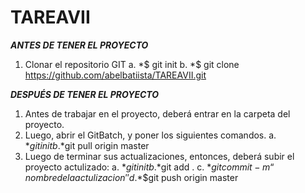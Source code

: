 # TAREAVII
*****ANTES DE TENER EL PROYECTO*****
1. Clonar el repositorio GIT
    a. *$ git init
    b. *$ git clone https://github.com/abelbatiista/TAREAVII.git

*****DESPUÉS DE TENER EL PROYECTO*****
1. Antes de trabajar en el proyecto, deberá entrar en la carpeta del proyecto.
2. Luego, abrir el GitBatch, y poner los siguientes comandos.
    a. *$git init
    b. *$git pull origin master
3. Luego de terminar sus actualizaciones, entonces, deberá subir el proyecto actulizado:
    a. *$git init
    b. *$git add .
    c. *$git commit -m “nombre de la actulizacion″
    d. *$$git push origin master
